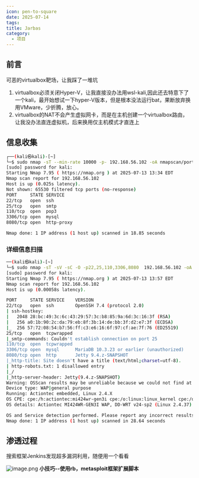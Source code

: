 ```yaml
---
icon: pen-to-square
date: 2025-07-14
tags: 
title: Jarbas
category:
  - 项目
---
```

## 前言
可恶的virtualbox靶场，让我踩了一堆坑
1. virtualbox必须关闭Hyper-V，让我直接没办法用wsl-kali,因此还去特意下了一个kali，最开始想试一下hyper-V版本，但是根本没法运行bat，果断放弃换用VMware，少折腾，放心。
2. virtualbox的NAT不会产生虚拟网卡，而是在主机创建一个virtualbox路由，让我没办法直连虚拟机，后来换用仅主机模式才直连上
## 信息收集
```bash
┌──(kali㉿kali)-[~]
└─$ sudo nmap -sT --min-rate 10000 -p- 192.168.56.102 -oA nmapscan/ports 
[sudo] password for kali: 
Starting Nmap 7.95 ( https://nmap.org ) at 2025-07-13 13:34 EDT
Nmap scan report for 192.168.56.102
Host is up (0.025s latency).
Not shown: 65530 filtered tcp ports (no-response)
PORT     STATE SERVICE
22/tcp   open  ssh
25/tcp   open  smtp
110/tcp  open  pop3
3306/tcp open  mysql
8080/tcp open  http-proxy

Nmap done: 1 IP address (1 host up) scanned in 18.85 seconds
```

### 详细信息扫描
```bash
──(kali㉿kali)-[~]
└─$ sudo nmap -sT -sV -sC -O -p22,25,110,3306,8080  192.168.56.102 -oA nmapscan/detail
[sudo] password for kali: 
Starting Nmap 7.95 ( https://nmap.org ) at 2025-07-13 13:57 EDT
Nmap scan report for 192.168.56.102
Host is up (0.00058s latency).

PORT     STATE SERVICE    VERSION
22/tcp   open  ssh        OpenSSH 7.4 (protocol 2.0)
| ssh-hostkey: 
|   2048 28:bc:49:3c:6c:43:29:57:3c:b8:85:9a:6d:3c:16:3f (RSA)
|   256 a0:1b:90:2c:da:79:eb:8f:3b:14:de:bb:3f:d2:e7:3f (ECDSA)
|_  256 57:72:08:54:b7:56:ff:c3:e6:16:6f:97:cf:ae:7f:76 (ED25519)
25/tcp   open  tcpwrapped
|_smtp-commands: Couldn't establish connection on port 25
110/tcp  open  tcpwrapped
3306/tcp open  mysql      MariaDB 10.3.23 or earlier (unauthorized)
8080/tcp open  http       Jetty 9.4.z-SNAPSHOT
|_http-title: Site doesn't have a title (text/html;charset=utf-8).
| http-robots.txt: 1 disallowed entry 
|_/
|_http-server-header: Jetty(9.4.z-SNAPSHOT)
Warning: OSScan results may be unreliable because we could not find at least 1 open and 1 closed port
Device type: WAP|general purpose
Running: Actiontec embedded, Linux 2.4.X
OS CPE: cpe:/h:actiontec:mi424wr-gen3i cpe:/o:linux:linux_kernel cpe:/o:linux:linux_kernel:2.4.37
OS details: Actiontec MI424WR-GEN3I WAP, DD-WRT v24-sp2 (Linux 2.4.37)

OS and Service detection performed. Please report any incorrect results at https://nmap.org/submit/ .
Nmap done: 1 IP address (1 host up) scanned in 28.64 seconds
```

## 渗透过程
搜索框架Jenkins发现超多漏洞利用，随便用一个看看

 ![image.png](https://cdn.jsdelivr.net/gh/fakeppa/blog-img/20250714023553.png)
**小技巧--使用rb，metasploit框架扩展脚本**